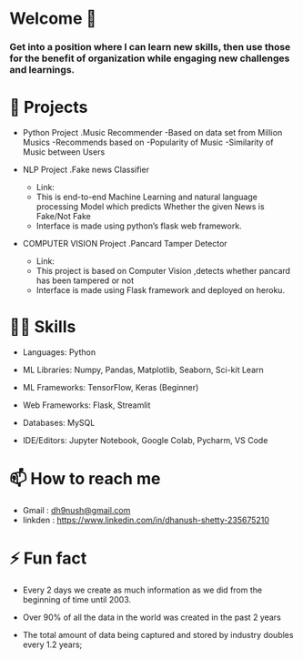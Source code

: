 # Welcome  👋



<!--
*Dh9nush/Dh9nush* is a ✨ special ✨ repository because its `README.md` (this file) appears on your GitHub profile.

Here are some ideas to get you started:

- 🔭 I’m currently working on ...
- 🌱 I’m currently learning ...
- 👯 I’m looking to collaborate on ...
- 🤔 I’m looking for help with ...
- 💬 Ask me about ...
- 📫 How to reach me: ...
- 😄 Pronouns: ...
- ⚡ Fun fact: ...
-->

### Get into a position where I can learn new skills, then use those for the benefit of organization while engaging new challenges and learnings.



# 📑 Projects 
- Python Project 
     .Music Recommender
     -Based on data set  from Million Musics 
     -Recommends based on
     -Popularity of Music
     -Similarity of Music between Users
- NLP Project
     .Fake news Classifier
     - Link:
     - This is end-to-end Machine Learning and natural language processing Model which predicts Whether the given News is Fake/Not Fake
     - Interface is made using python’s flask web framework.


- COMPUTER VISION Project
     .Pancard Tamper Detector
     - Link:
     - This project is based on Computer Vision ,detects whether pancard  has been tampered or not
     - Interface is made using Flask framework and deployed on heroku.




   
   
# 🤹‍♂️ Skills
   - Languages: Python
   
   - ML Libraries: Numpy, Pandas, Matplotlib, Seaborn, Sci-kit Learn
   
   - ML Frameworks: TensorFlow, Keras (Beginner)
   
   - Web Frameworks: Flask, Streamlit
   
   - Databases: MySQL
   
   - IDE/Editors: Jupyter Notebook, Google Colab, Pycharm, VS Code
     
     
# 📫 How to reach me 
   
   
   - Gmail : dh9nush@gmail.com
   - linkden : https://www.linkedin.com/in/dhanush-shetty-235675210
     
     
# ⚡ Fun fact 
   - Every 2 days we create as much information as we did from the beginning of time until 2003.
   
   - Over 90% of all the data in the world was created in the past 2 years
   
   - The total amount of data being captured and stored by industry doubles every 1.2 years;
